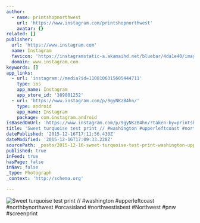 ```yaml
---
author:
  - name: printshopnorthwest
    url: 'https://www.instagram.com/printshopnorthwest'
    avatar: {}
related: []
publisher:
  url: 'https://www.instagram.com'
  name: Instagram
  favicon: 'https://instagramstatic-a.akamaihd.net/bluebar/4da1e40/images/ico/favicon.ico'
  domain: www.instagram.com
keywords: []
app_links:
  - url: 'instagram://media?id=1108106315605444711'
    type: ios
    app_name: Instagram
    app_store_id: '389801252'
  - url: 'https://www.instagram.com/p/9gyNKzB4hn/'
    type: android
    app_name: Instagram
    package: com.instagram.android
isBasedOnUrl: 'https://www.instagram.com/p/9gyNKzB4hn/?taken-by=printshopnorthwest'
title: 'Sweet turquoise test print // #washington #upperleftcoast #northbynorthwest #orcasisland #northwestisbest #Northwest #pnw #screenprint'
datePublished: '2015-12-16T17:11:56.430Z'
dateModified: '2015-12-16T17:09:33.228Z'
sourcePath: _posts/2015-12-16-sweet-turquoise-test-print-washington-upperleftcoast-n.md
published: true
inFeed: true
hasPage: false
inNav: false
_type: Photograph
_context: 'http://schema.org'

---
```

![Sweet turquoise test print &sol;&sol; &num;washington &num;upperleftcoast &num;northbynorthwest &num;orcasisland &num;northwestisbest &num;Northwest &num;pnw &num;screenprint](https://scontent.cdninstagram.com/hphotos-xpf1/t51.2885-15/s640x640/sh0.08/e35/12063053_1083634801656167_1047152702_n.jpg)